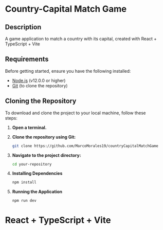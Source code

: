 
# Country-Capital Match Game

## Description

A game application to match a country with its capital, created with React + TypeScript + Vite

## Requirements

Before getting started, ensure you have the following installed:

- [Node.js](https://nodejs.org) (v12.0.0 or higher)
- [Git](https://git-scm.com) (to clone the repository)

## Cloning the Repository

To download and clone the project to your local machine, follow these steps:

1. **Open a terminal.**

2. **Clone the repository using Git:**

   ```bash
   git clone https://github.com/MarcoMorales19/countryCapitalMatchGameReact.git


3. **Navigate to the project directory:**
    ```bash
    cd your-repository


4. **Installing Dependencies**
    ```bash
    npm install

5. **Running the Application**
    ```bash
    npm run dev

# React + TypeScript + Vite
